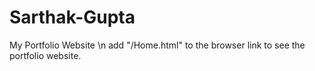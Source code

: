 # Sarthak-Gupta
My Portfolio Website \n
add "/Home.html" to the browser link to see the portfolio website.
